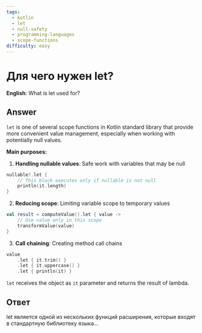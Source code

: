 ```yaml
---
tags:
  - kotlin
  - let
  - null-safety
  - programming-languages
  - scope-functions
difficulty: easy
---
```


# Для чего нужен let?

**English**: What is let used for?

## Answer

`let` is one of several scope functions in Kotlin standard library that provide more convenient value management, especially when working with potentially null values.

**Main purposes:**

1. **Handling nullable values**: Safe work with variables that may be null
```kotlin
nullable?.let {
    // This block executes only if nullable is not null
    println(it.length)
}
```

2. **Reducing scope**: Limiting variable scope to temporary values
```kotlin
val result = computeValue().let { value ->
    // Use value only in this scope
    transformValue(value)
}
```

3. **Call chaining**: Creating method call chains
```kotlin
value
    .let { it.trim() }
    .let { it.uppercase() }
    .let { println(it) }
```

`let` receives the object as `it` parameter and returns the result of lambda.

## Ответ

let является одной из нескольких функций расширения, которые входят в стандартную библиотеку языка...

